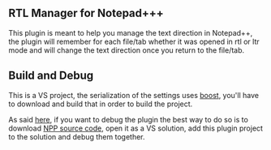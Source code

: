 RTL Manager for Notepad+++
--------------------------
This plugin is meant to help you manage the text direction in Notepad++, the plugin will remember for each file/tab whether it was opened in rtl or ltr mode and will change the text direction once you return to the file/tab.

Build and Debug
----------------
This is a VS project, the serialization of the settings uses [boost](http://www.boost.org/), you'll have to download and build that in order to build the project.

As said [here](http://docs.notepad-plus-plus.org/index.php/Plugin_Development#Debugging), if you want to debug the plugin the best way to do so is to download [NPP source code](https://github.com/notepad-plus-plus/notepad-plus-plus), open it as a VS solution, add this plugin project to the solution and debug them together.
